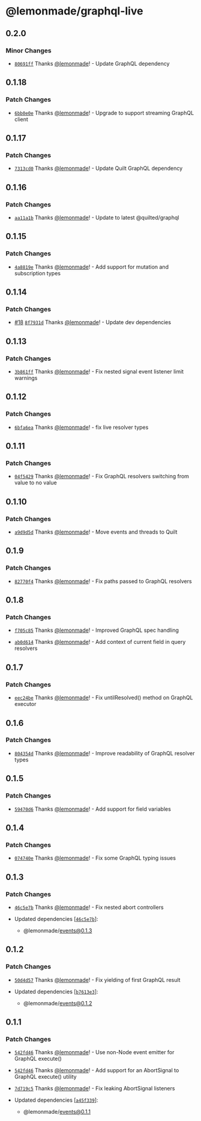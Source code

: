 # @lemonmade/graphql-live

## 0.2.0

### Minor Changes

- [`80691ff`](https://github.com/lemonmade/nursery/commit/80691ffd84773d94359f15a91ebcb1c6e29ec418) Thanks [@lemonmade](https://github.com/lemonmade)! - Update GraphQL dependency

## 0.1.18

### Patch Changes

- [`6bb0e0e`](https://github.com/lemonmade/nursery/commit/6bb0e0edf23a615c7f6e11a9807609a8d58ed69a) Thanks [@lemonmade](https://github.com/lemonmade)! - Upgrade to support streaming GraphQL client

## 0.1.17

### Patch Changes

- [`7313cd0`](https://github.com/lemonmade/nursery/commit/7313cd0b28270399ec1c8f4c191e609f9a1ca8ee) Thanks [@lemonmade](https://github.com/lemonmade)! - Update Quilt GraphQL dependency

## 0.1.16

### Patch Changes

- [`aa11a1b`](https://github.com/lemonmade/nursery/commit/aa11a1b786b8b28083628e6deabfa4dc286a1e4a) Thanks [@lemonmade](https://github.com/lemonmade)! - Update to latest @quilted/graphql

## 0.1.15

### Patch Changes

- [`4a8819e`](https://github.com/lemonmade/nursery/commit/4a8819e9fcf98b8ba58b4561b62b2320659e508e) Thanks [@lemonmade](https://github.com/lemonmade)! - Add support for mutation and subscription types

## 0.1.14

### Patch Changes

- [#18](https://github.com/lemonmade/nursery/pull/18) [`8f7931d`](https://github.com/lemonmade/nursery/commit/8f7931d82a2b8a2a0ed73494fc2df0d31cbd0a73) Thanks [@lemonmade](https://github.com/lemonmade)! - Update dev dependencies

## 0.1.13

### Patch Changes

- [`3b861ff`](https://github.com/lemonmade/nursery/commit/3b861ff612e90ec3a6e4ec2f8cb04589ba5a2f69) Thanks [@lemonmade](https://github.com/lemonmade)! - Fix nested signal event listener limit warnings

## 0.1.12

### Patch Changes

- [`6bfa6ea`](https://github.com/lemonmade/nursery/commit/6bfa6ea7ab19bb5a4001caddb86f63b4dc390382) Thanks [@lemonmade](https://github.com/lemonmade)! - fix live resolver types

## 0.1.11

### Patch Changes

- [`04f5429`](https://github.com/lemonmade/nursery/commit/04f5429a1079b70083b6ae20ba29915d2e7667bb) Thanks [@lemonmade](https://github.com/lemonmade)! - Fix GraphQL resolvers switching from value to no value

## 0.1.10

### Patch Changes

- [`a9d9d5d`](https://github.com/lemonmade/nursery/commit/a9d9d5d0a7281fa6fe6a75cbb2f9a15a0067312a) Thanks [@lemonmade](https://github.com/lemonmade)! - Move events and threads to Quilt

## 0.1.9

### Patch Changes

- [`82770f4`](https://github.com/lemonmade/nursery/commit/82770f40da51f64962097ea9e63a1d6884370504) Thanks [@lemonmade](https://github.com/lemonmade)! - Fix paths passed to GraphQL resolvers

## 0.1.8

### Patch Changes

- [`f705c85`](https://github.com/lemonmade/nursery/commit/f705c85e7073a272eba9b57f1cd69d0b5d28f1bf) Thanks [@lemonmade](https://github.com/lemonmade)! - Improved GraphQL spec handling

* [`ab0d614`](https://github.com/lemonmade/nursery/commit/ab0d61457b10a854896b84032ba102a6d52eb0ef) Thanks [@lemonmade](https://github.com/lemonmade)! - Add context of current field in query resolvers

## 0.1.7

### Patch Changes

- [`eec24be`](https://github.com/lemonmade/nursery/commit/eec24be53a3f06e84d2f784c4152c771e1b17f4e) Thanks [@lemonmade](https://github.com/lemonmade)! - Fix untilResolved() method on GraphQL executor

## 0.1.6

### Patch Changes

- [`804354d`](https://github.com/lemonmade/nursery/commit/804354d705fb5f973e96ed578066a85da2861db3) Thanks [@lemonmade](https://github.com/lemonmade)! - Improve readability of GraphQL resolver types

## 0.1.5

### Patch Changes

- [`59470d6`](https://github.com/lemonmade/nursery/commit/59470d65682ab20185b408af46b3e421688cf6b3) Thanks [@lemonmade](https://github.com/lemonmade)! - Add support for field variables

## 0.1.4

### Patch Changes

- [`074740e`](https://github.com/lemonmade/nursery/commit/074740e91a5ec8adc99a0d888bea076c30f77a33) Thanks [@lemonmade](https://github.com/lemonmade)! - Fix some GraphQL typing issues

## 0.1.3

### Patch Changes

- [`46c5e7b`](https://github.com/lemonmade/nursery/commit/46c5e7b410b139ae5c4f863ba40b4ff83bf7655f) Thanks [@lemonmade](https://github.com/lemonmade)! - Fix nested abort controllers

- Updated dependencies [[`46c5e7b`](https://github.com/lemonmade/nursery/commit/46c5e7b410b139ae5c4f863ba40b4ff83bf7655f)]:
  - @lemonmade/events@0.1.3

## 0.1.2

### Patch Changes

- [`50d4d57`](https://github.com/lemonmade/nursery/commit/50d4d579c9de7b4d50dfbb186d154ec5e7e8d844) Thanks [@lemonmade](https://github.com/lemonmade)! - Fix yielding of first GraphQL result

- Updated dependencies [[`b7613e3`](https://github.com/lemonmade/nursery/commit/b7613e393f0e731a3d174649efad130410189b3d)]:
  - @lemonmade/events@0.1.2

## 0.1.1

### Patch Changes

- [`542fd46`](https://github.com/lemonmade/nursery/commit/542fd46c09746c497a103fab9e98b7a28eeed3b0) Thanks [@lemonmade](https://github.com/lemonmade)! - Use non-Node event emitter for GraphQL execute()

* [`542fd46`](https://github.com/lemonmade/nursery/commit/542fd46c09746c497a103fab9e98b7a28eeed3b0) Thanks [@lemonmade](https://github.com/lemonmade)! - Add support for an AbortSignal to GraphQL execute() utility

- [`7d719c5`](https://github.com/lemonmade/nursery/commit/7d719c5b2a7fc4d3b076bc1690b5efc57c4767e8) Thanks [@lemonmade](https://github.com/lemonmade)! - Fix leaking AbortSignal listeners

- Updated dependencies [[`a45f339`](https://github.com/lemonmade/nursery/commit/a45f339dd8e6adfe8135b9712868824ea85e283b)]:
  - @lemonmade/events@0.1.1

